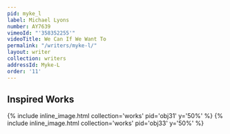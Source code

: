```yaml
---
pid: myke_l
label: Michael Lyons
number: AY7639
vimeoId: "'358352255'"
videoTitle: We Can If We Want To
permalink: "/writers/myke-l/"
layout: writer
collection: writers
addressId: Myke-L
order: '11'
---
```


<h2 class='exhibit-title mt-5'>Inspired Works</h2>

{% include inline_image.html collection='works' pid='obj31' y='50%' %}
{% include inline_image.html collection='works' pid='obj33' y='50%' %}